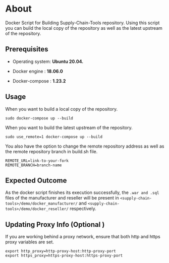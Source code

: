 # About

Docker Script for Building Supply-Chain-Tools repository. Using this script you can build the local copy of the repository as well as the latest upstream of the repository.

## Prerequisites

- Operating system: **Ubuntu 20.04.**

- Docker engine : **18.06.0**

- Docker-compose : **1.23.2**



## Usage

When you want to build a local copy of the repository.

``` sudo docker-compose up --build ```

When you want to build the latest upstream of the repository.

``` sudo use_remote=1 docker-compose up --build ```

You also have the option to change the remote repository address as well as the remote repository branch in build.sh file.

    REMOTE_URL=link-to-your-fork
    REMOTE_BRANCH=branch-name

## Expected Outcome
As the docker script finishes its execution successfully, the ```.war and .sql``` files of the manufacturer and reseller will be present in ```<supply-chain-tools>/demo/docker_manufacturer/```  and ```<supply-chain-tools>/demo/docker_reseller/``` respectively.

## Updating Proxy Info (Optional )
If you are working behind a proxy network, ensure that both http and https proxy variables are set.

    export http_proxy=http-proxy-host:http-proxy-port
    export https_proxy=https-proxy-host:https-proxy-port
